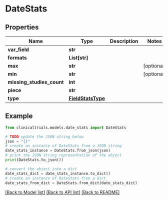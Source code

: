 # DateStats


## Properties

Name | Type | Description | Notes
------------ | ------------- | ------------- | -------------
**var_field** | **str** |  | 
**formats** | **List[str]** |  | 
**max** | **str** |  | [optional] 
**min** | **str** |  | [optional] 
**missing_studies_count** | **int** |  | 
**piece** | **str** |  | 
**type** | [**FieldStatsType**](FieldStatsType.md) |  | 

## Example

```python
from clinicaltrials.models.date_stats import DateStats

# TODO update the JSON string below
json = "{}"
# create an instance of DateStats from a JSON string
date_stats_instance = DateStats.from_json(json)
# print the JSON string representation of the object
print(DateStats.to_json())

# convert the object into a dict
date_stats_dict = date_stats_instance.to_dict()
# create an instance of DateStats from a dict
date_stats_from_dict = DateStats.from_dict(date_stats_dict)
```
[[Back to Model list]](../README.md#documentation-for-models) [[Back to API list]](../README.md#documentation-for-api-endpoints) [[Back to README]](../README.md)


